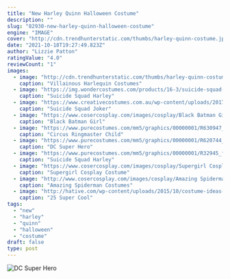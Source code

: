 ```yaml
---
title: "New Harley Quinn Halloween Costume"
description: ""
slug: "82930-new-harley-quinn-halloween-costume"
engine: "IMAGE"
cover: "http://cdn.trendhunterstatic.com/thumbs/harley-quinn-costume.jpeg"
date: "2021-10-18T19:27:49.823Z"
author: "Lizzie Patton"
ratingValue: "4.0"
reviewCount: "1"
images:
  - image: "http://cdn.trendhunterstatic.com/thumbs/harley-quinn-costume.jpeg"
    caption: "Villainous Harlequin Costumes"
  - image: "https://img.wondercostumes.com/products/16-3/suicide-squad-harley-quinn-jewelry.jpg"
    caption: "Suicide Squad Harley"
  - image: "https://www.creativecostumes.com.au/wp-content/uploads/2017/03/joker-suicide-768x1024.jpg"
    caption: "Suicide Squad Joker"
  - image: "https://www.cosercosplay.com/images/cosplay/Black Batman Girl Catsuit (2)_01.jpg"
    caption: "Black Batman Girl"
  - image: "https://www.purecostumes.com/mm5/graphics/00000001/R630947_full_1.jpg"
    caption: "Circus Ringmaster Child"
  - image: "https://www.purecostumes.com/mm5/graphics/00000001/R620744_full_1.jpg"
    caption: "DC Super Hero"
  - image: "https://www.purecostumes.com/mm5/graphics/00000001/R32945_full_1.jpg"
    caption: "Suicide Squad Harley"
  - image: "https://www.cosercosplay.com/images/cosplay/Supergirl Cosplay Costume New Halloween  (2)_01.jpg"
    caption: "Supergirl Cosplay Costume"
  - image: "http://www.cosercosplay.com/images/cosplay/Amazing Spiderman Costumes Halloween 16081209 (6)_03.jpg"
    caption: "Amazing Spiderman Costumes"
  - image: "http://hative.com/wp-content/uploads/2015/10/costume-ideas-tutorials/21-diy-costume-ideas-tutorials-for-halloween.jpg"
    caption: "25 Super Cool"
tags:
  - "new"
  - "harley"
  - "quinn"
  - "halloween"
  - "costume"
draft: false
type: post
---
```



![DC Super Hero](https://www.purecostumes.com/mm5/graphics/00000001/R620744_full_1.jpg "DC Super Hero")


<!--inArticleAds-->

<!--galleryOne-->


<!--inArticleAds-->

<!--galleryTwo-->


<!--galleryThree-->

